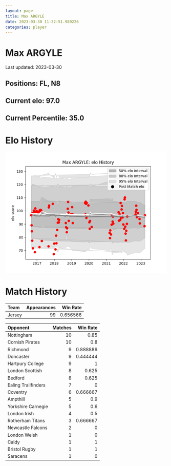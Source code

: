 ```yaml
---  
layout: page  
title: Max ARGYLE  
date: 2023-03-30 11:32:51.989226  
categories: player  
---
```

# Max ARGYLE


Last updated: 2023-03-30
## Positions: FL, N8

## Current elo: 97.0

## Current Percentile: 35.0

# Elo History


![elo history](history_MaxARGYLE.png)
# Match History


| Team   |   Appearances |   Win Rate |
|:-------|--------------:|-----------:|
| Jersey |            99 |   0.656566 |

| Opponent            |   Matches |   Win Rate |
|:--------------------|----------:|-----------:|
| Nottingham          |        10 |   0.85     |
| Cornish Pirates     |        10 |   0.8      |
| Richmond            |         9 |   0.888889 |
| Doncaster           |         9 |   0.444444 |
| Hartpury College    |         9 |   1        |
| London Scottish     |         8 |   0.625    |
| Bedford             |         8 |   0.625    |
| Ealing Trailfinders |         7 |   0        |
| Coventry            |         6 |   0.666667 |
| Ampthill            |         5 |   0.9      |
| Yorkshire Carnegie  |         5 |   0.6      |
| London Irish        |         4 |   0.5      |
| Rotherham Titans    |         3 |   0.666667 |
| Newcastle Falcons   |         2 |   0        |
| London Welsh        |         1 |   0        |
| Caldy               |         1 |   1        |
| Bristol Rugby       |         1 |   1        |
| Saracens            |         1 |   0        |